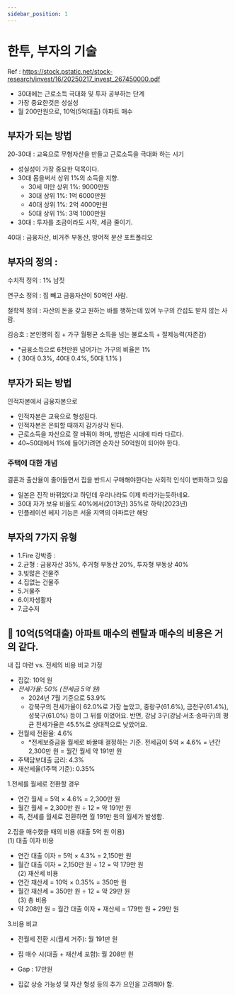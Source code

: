 ```yaml
---
sidebar_position: 1
---
```


# 한투, 부자의 기술    

Ref : https://stock.pstatic.net/stock-research/invest/16/20250217_invest_267450000.pdf    

- 30대에는 근로소득 극대화 및 투자 공부하는 단계  
- 가장 중요한것은 성실성  
- 월 200만원으로, 10억(5억대출) 아파트 매수    

## 부자가 되는 방법  

20-30대 : 교육으로 무형자산을 만들고 근로소득을 극대화 하는 시기  
- 성실성이 가장 중요한 덕목이다.  
- 30대 몸을써서 상위 1%의 소득을 지향.  
  * 30세 미만 상위 1%: 9000만원  
  * 30대 상위 1%: 1억 6000만원  
  * 40대 상위 1%: 2억 4000만원  
  * 50대 상위 1%: 3억 1000만원  
- 30대 : 투자를 조금이라도 시작, 세금 줄이기.  

40대 : 금융자산, 비거주 부동산, 방어적 분산 포트폴리오   

## 부자의 정의 : 

수치적 정의 : 1% 남짓    

연구소 정의 : 집 빼고 금융자산이 50억인 사람.    

철학적 정의  : 자산의 돈을 갖고 원하는 바를 행하는데 있어 누구의 간섭도 받지 않는 사람.  

김승호 : 본인명의 집 + 가구 월평균 소득을 넘는 불로소득 + 절제능력(자존감)    
- *금융소득으로 6천만원 넘어가는 가구의 비율은 1%    
- ( 30대 0.3%, 40대 0.4%, 50대 1.1% )   

## 부자가 되는 방법  

인적자본에서 금융자본으로   
- 인적자본은 교육으로 형성된다.  
- 인적자본은 은퇴할 때까지 감가상각 된다.  
- 근로소득을 자산으로 잘 바꿔야 하며, 방법은 시대에 따라 다르다.  
- 40~50대에서 1%에 들어가려면 순자산 50억원이 되어야 한다.  

### 주택에 대한 개념  

결혼과 출산율이 줄어들면서 집을 반드시 구매해야한다는 사회적 인식이 변화하고 있음  
* 일본은 진작 바뀌었다고 하던데 우리나라도 이제 따라가는듯하네요.  
* 30대 자가 보유 비율도 40%에서(2013년) 35%로 하락(2023년)  
* 인플레이션 헤지 기능은 서울 지역의 아파트만 해당    

## 부자의 7가지 유형  
- 1.Fire 강박증 : 
- 2.균형 : 금융자산 35%, 주거형 부동산 20%, 투자형 부동상 40%  
- 3.빚많은 건물주  
- 4.집없는 건물주  
- 5.거물주  
- 6.이자생활자  
- 7.금수저  

## 📌 10억(5억대출) 아파트 매수의 렌탈과 매수의 비용은 거의 같다.  

내 집 마련 vs. 전세의 비용 비교
가정
 - 집값: 10억 원
 - *전세가율: 50% (전세금 5억 원)*  
   - 2024년 7월 기준으로 53.9%
   - 강북구의 전세가율이 62.0%로 가장 높았고, 중랑구(61.6%), 금천구(61.4%), 성북구(61.0%) 등이 그 뒤를 이었어요. 반면, 강남 3구(강남·서초·송파구)의 평균 전세가율은 45.5%로 상대적으로 낮았어요.  
 - 전월세 전환율: 4.6%  
   - *전세보증금을 월세로 바꿀때 결정하는 기준. 전세금이 5억 × 4.6% = 년간 2,300만 원 = 월간 월세 약 191만 원   
 - 주택담보대출 금리: 4.3%  
 - 재산세율(1주택 기준): 0.35%  

1.전세를 월세로 전환할 경우
 - 연간 월세 = 5억 × 4.6% = 2,300만 원  
 - 월간 월세 = 2,300만 원 ÷ 12 = 약 191만 원  
  - 즉, 전세를 월세로 전환하면 월 191만 원의 월세가 발생함.   

2.집을 매수했을 때의 비용 (대출 5억 원 이용)  
(1) 대출 이자 비용  
 - 연간 대출 이자 = 5억 × 4.3% = 2,150만 원  
 - 월간 대출 이자 = 2,150만 원 ÷ 12 = 약 179만 원   
(2) 재산세 비용  
 - 연간 재산세 = 10억 × 0.35% = 350만 원  
 - 월간 재산세 = 350만 원 ÷ 12 = 약 29만 원  
(3) 총 비용  
 - 약 208만 원 = 월간 대출 이자 + 재산세 = 179만 원 + 29만 원 

3.비용 비교  
 - 전월세 전환 시(월세 거주): 월 191만 원  
 - 집 매수 시(대출 + 재산세 포함): 월 208만 원  
 - Gap : 17만원  

- 집값 상승 가능성 및 자산 형성 등의 추가 요인을 고려해야 함.


